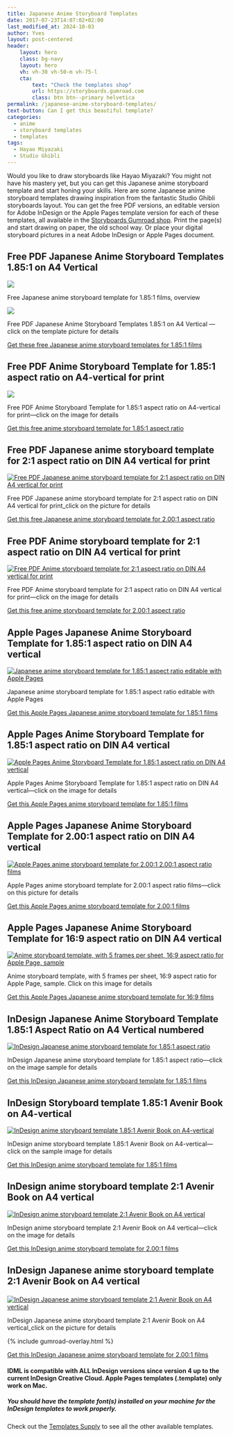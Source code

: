 ```yaml
---
title: Japanese Anime Storyboard Templates
date: 2017-07-23T14:07:02+02:00
last_modified_at: 2024-10-03
author: Yves
layout: post-centered
header:
    layout: hero
    class: bg-navy
    layout: hero
    vh: vh-30 vh-50-m vh-75-l
    cta:
        text: "Check the templates shop"
        url: https://storyboards.gumroad.com
        class: btn btn--primary helvetica
permalink: /japanese-anime-storyboard-templates/
text-button: Can I get this beautiful template?
categories:
  - anime
  - storyboard templates
  - templates
tags:
  - Hayao Miyazaki
  - Studio Ghibli
---
```


Would you like to draw storyboards like Hayao Miyazaki? You might not have his mastery yet, but you can get this Japanese anime storyboard template and start honing your skills. Here are some Japanese anime storyboard templates drawing inspiration from the fantastic Studio Ghibli storyboards layout. You can get the free PDF versions, an editable version for Adobe InDesign or the Apple Pages template version for each of these templates, all available in the [Storyboards Gumroad shop](https://gumroad.com/storyboards). Print the page(s) and start drawing on paper, the old school way. Or place your digital storyboard pictures in a neat Adobe InDesign or Apple Pages document.

## Free PDF Japanese Anime Storyboard Templates 1.85:1 on A4 Vertical
<a href="https://gum.co/ghibli-storyboard" class="no-underline pv2 grow db"><img class="w-100" src="/images/uploads/2017/09/Film-Storyboards.com_Film_Japanese_Anime_Storyboard-template_1.85x1_A4-vertical_Both.png"></a>
<figcaption>Free Japanese anime storyboard template for 1.85:1 films, overview</figcaption>

<a href="https://gum.co/ghibli-storyboard" class="no-underline pv2 grow db"><img class="w-100" src="/images/uploads/2017/07/Film-Storyboards.com_Film_Japanese_Anime_Storyboard-template_1.85x1_A4-vertical_A.png"></a>
<figcaption>Free PDF Japanese Anime Storyboard Templates 1.85:1 on A4 Vertical — click on the template picture for details</figcaption>

[Get these free Japanese anime storyboard templates for 1.85:1 films](https://gum.co/ghibli-storyboard)

## Free PDF Anime Storyboard Template for 1.85:1 aspect ratio on A4-vertical for print
<a href="https://gum.co/ghibli-storyboard-english" class="no-underline pv2 grow db"><img class="w-100" src="/images/uploads/2017/07/Film-Storyboards.com__Storyboard-template_1.85x1_A4-vertical_print_preview.png"></a>
<figcaption>Free PDF Anime Storyboard Template for 1.85:1 aspect ratio on A4-vertical for print—click on the image for details</figcaption>

[Get this free anime storyboard template for 1.85:1 aspect ratio](https://gum.co/ghibli-storyboard-english)

## Free PDF Japanese anime storyboard template for 2:1 aspect ratio on DIN A4 vertical for print
<a href="https://gum.co/ghibli-storyboard_Jp_pdf_2x1" class="no-underline pv2 grow db"><img class="w-100" src="/images/uploads/2017/07/Film-Storyboards.com_Free_PDF_Japanese_Anime_Storyboard-template_2x1_vertical.png" alt="Free PDF Japanese anime storyboard template for 2:1 aspect ratio on DIN A4 vertical for print"></a>
<figcaption>Free PDF Japanese anime storyboard template for 2:1 aspect ratio on DIN A4 vertical for print_click on the picture for details</figcaption>

[Get this free Japanese anime storyboard template for 2.00:1 aspect ratio](https://gum.co/ghibli-storyboard_Jp_pdf_2x1)


## Free PDF Anime storyboard template for 2:1 aspect ratio on DIN A4 vertical for print
<a href="https://gum.co/ghibli-storyboard_en_2x1" class="no-underline pv2 grow db"><img class="w-100" src="/images/uploads/2017/07/Film-Storyboards.com_Free_PDF_Storyboard-template_2x1_A4-vertical_print.png" alt="Free PDF Anime storyboard template for 2:1 aspect ratio on DIN A4 vertical for print"></a>
<figcaption>Free PDF Anime storyboard template for 2:1 aspect ratio on DIN A4 vertical for print—click on the image for details</figcaption>

[Get this free anime storyboard template for 2.00:1 aspect ratio](https://gum.co/ghibli-storyboard_en_2x1)


## Apple Pages Japanese Anime Storyboard Template for 1.85:1 aspect ratio on DIN A4 vertical
<a href="https://gum.co/Ghibli_Pages_Jp" class="no-underline pv2 grow db"><img class="w-100" src="/images/uploads/2017/07/Apple-Pages-Japanese-Anime-Storyboard-Template-1.85x1-on-A4-vertical_sample.png" alt="Japanese anime storyboard template for 1.85:1 aspect ratio editable with Apple Pages"></a>
<figcaption>Japanese anime storyboard template for 1.85:1 aspect ratio editable with Apple Pages</figcaption>

[Get this Apple Pages Japanese anime storyboard template for 1.85:1 films](https://gum.co/Ghibli_Pages_Jp)


## Apple Pages Anime Storyboard Template for 1.85:1 aspect ratio on DIN A4 vertical
<a href="https://gum.co/Ghibli_Pages_En" class="no-underline pv2 grow db"><img class="w-100" src="/images/uploads/2018/11/Apple-Pages-Anime-Storyboard-Template-1.85x1-on-A4-vertical_sample_layout.jpg" alt="Apple Pages Anime Storyboard Template for 1.85:1 aspect ratio on DIN A4 vertical"></a>
<figcaption>Apple Pages Anime Storyboard Template for 1.85:1 aspect ratio on DIN A4 vertical—click on the image for details</figcaption>

[Get this Apple Pages anime storyboard template for 1.85:1 films](https://gum.co/Ghibli_Pages_En)

## Apple Pages Japanese Anime Storyboard Template for 2.00:1 aspect ratio on DIN A4 vertical
<a href="https://gum.co/Ghibli_Pages_Jp_2x1" class="no-underline pv2 grow db"><img class="w-100" src="/images/uploads/2017/07/Apple-Pages-Japanese-Anime-Storyboard-Template-2x1-on-A4-vertical_sample_Little-Bighorn.png" alt="Apple Pages anime storyboard template for 2.00:1 2.00:1 aspect ratio films"></a>
<figcaption>Apple Pages anime storyboard template for 2.00:1 aspect ratio films—click on this picture for details</figcaption>

[Get this Apple Pages anime storyboard template for 2.00:1 films](https://gum.co/Ghibli_Pages_Jp_2x1)

## Apple Pages Japanese Anime Storyboard Template for 16:9 aspect ratio on DIN A4 vertical
<a href="https://gum.co/Ghibli_Pages_Jp_16x9" class="no-underline pv2 grow db"><img class="w-100" src="/images/uploads/2017/07/Apple-Pages_Japanese-Anime-Storyboard-Template_16x9-on-A4-vertical_sample.png" alt="Anime storyboard template, with 5 frames per sheet, 16:9 aspect ratio for Apple Page, sample"></a>
<figcaption>Anime storyboard template, with 5 frames per sheet, 16:9 aspect ratio for Apple Page, sample. Click on this image for details</figcaption>


[Get this Apple Pages Japanese anime storyboard template for 16:9 films](https://gum.co/Ghibli_Pages_Jp_16x9)

## InDesign Japanese Anime Storyboard Template 1.85:1 Aspect Ratio on A4 Vertical numbered
<a href="https://gum.co/Id_Ghibli-storyboard" class="no-underline pv2 grow db"><img class="w-100" src="/images/uploads/2017/07/Film-Storyboards.com_Japanese_Anime_Storyboard-template_1.85x1_A4-vertical_00.png" alt="InDesign Japanese anime storyboard template for 1.85:1 aspect ratio"></a>
<figcaption>InDesign Japanese anime storyboard template for 1.85:1 aspect ratio—click on the image sample for details</figcaption>

[Get this InDesign Japanese anime storyboard template for 1.85:1 films](https://gum.co/Id_Ghibli-storyboard)

## InDesign Storyboard template 1.85:1 Avenir Book on A4-vertical
<a href="https://gum.co/Ghibli_En_idml_185" class="no-underline pv2 grow db"><img class="w-100" src="/images/uploads/2017/07/InDesign_Storyboard-template_1.85x1_Avenir_Book_A4-vertical_with-text.png" alt="InDesign anime storyboard template 1.85:1 Avenir Book on A4-vertical"></a>
<figcaption>InDesign anime storyboard template 1.85:1 Avenir Book on A4-vertical—click on the sample image for details</figcaption>

[Get this InDesign anime storyboard template for 1.85:1 films](https://gum.co/Ghibli_En_idml_185)

## InDesign anime storyboard template 2:1 Avenir Book on A4 vertical
<a href="https://gum.co/Ghibli_En_idml_2x1" class="no-underline pv2 grow db"><img class="w-100" src="/images/uploads/2017/07/Film-Storyboards.com_Anime_Storyboard-template_2x1_Avenir_Book_A4-vertical2.png" alt="InDesign anime storyboard template 2:1 Avenir Book on A4 vertical"></a>
<figcaption>InDesign anime storyboard template 2:1 Avenir Book on A4 vertical—click on the image for details</figcaption>

[Get this InDesign anime storyboard template for 2.00:1 films](https://gum.co/Ghibli_En_idml_2x1)

## InDesign Japanese anime storyboard template 2:1 Avenir Book on A4 vertical<figure id="attachment_4579" aria-describedby="caption-attachment-4579" style="width: 1200px" class="wp-caption aligncenter">
<a href="https://gum.co/Ghibli_Jp_idml_2x1" class="no-underline pv2 grow db"><img class="w-100" src="/images/uploads/2017/07/Film-Storyboards.com__Japanese_Anime_Storyboard-template_2x1_Avenir_Book_A4-vertical.png" alt="InDesign Japanese anime storyboard template 2:1 Avenir Book on A4 vertical"></a>
<figcaption>InDesign Japanese anime storyboard template 2:1 Avenir Book on A4 vertical_click on the picture for details</figcaption>

{% include gumroad-overlay.html %}

[Get this InDesign Japanese anime storyboard template for 2.00:1 films](https://gum.co/Ghibli_Jp_idml_2x1)

#### IDML is compatible with ALL InDesign versions since version 4 up to the current InDesign Creative Cloud. Apple Pages templates (.template) only work on Mac.

##### You should have the template font(s) installed on your machine for the InDesign templates to work properly.

Check out the [Templates Supply](https://templates.supply) to see all the other available templates.
